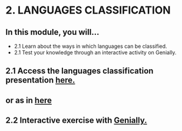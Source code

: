 # 2. LANGUAGES CLASSIFICATION

## In this module, you will...

- 2.1 Learn about the ways in which languages can be classified. 
- 2.1 Test your knowledge through an interactive activity on
  Genially.

## 2.1 Access the languages classification presentation [here.](presentation_languages/index.html)

## or as in [here](http://cosmozonas.github.io/02-M.LANGUAGE_CLASSIFICATIONS/presentation_languages/)



## 2.2 Interactive exercise with [Genially.](https://view.genially.com/664c6fd37338e60014f696c6/interactive-content-world-map-languages)
 
  
